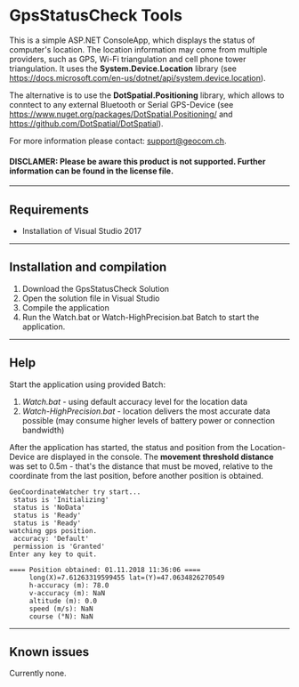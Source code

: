 ﻿# GpsStatusCheck Tools

This is a simple ASP.NET ConsoleApp, which displays the status of computer's location.
The location information may come from multiple providers, such as GPS, Wi-Fi triangulation and cell phone tower triangulation. It uses the **System.Device.Location** library (see https://docs.microsoft.com/en-us/dotnet/api/system.device.location).

The alternative is to use the **DotSpatial.Positioning** library, which allows to conntect to any external Bluetooth or Serial GPS-Device (see https://www.nuget.org/packages/DotSpatial.Positioning/ and https://github.com/DotSpatial/DotSpatial).

For more information please contact: support@geocom.ch. 

#### DISCLAMER: Please be aware this product is not supported. Further information can be found in the license file.


------
## Requirements

* Installation of Visual Studio 2017

------
## Installation and compilation

1. Download the GpsStatusCheck Solution
2. Open the solution file in Visual Studio
3. Compile the application
4. Run the Watch.bat or Watch-HighPrecision.bat Batch to start the application.

------
## Help
Start the application using provided Batch:
1. *Watch.bat* - using default accuracy level for the location data
2. *Watch-HighPrecision.bat* - location delivers the most accurate data possible (may consume higher levels of battery power or connection bandwidth)

After the application has started, the status and position from the Location-Device are displayed in the console. 
The **movement threshold distance** was set to 0.5m - that's the distance that must be moved, relative to the coordinate from the last position, before another position is obtained.
```
GeoCoordinateWatcher try start...
 status is 'Initializing'
 status is 'NoData'
 status is 'Ready'
 status is 'Ready'
watching gps position.
 accuracy: 'Default'
 permission is 'Granted'
Enter any key to quit.

==== Position obtained: 01.11.2018 11:36:06 ====
     long(X)=7.61263319599455 lat=(Y)=47.0634826270549
     h-accuracy (m): 78.0
     v-accuracy (m): NaN
     altitude (m): 0.0
     speed (m/s): NaN
     course (°N): NaN
```
------
## Known issues

Currently none.
